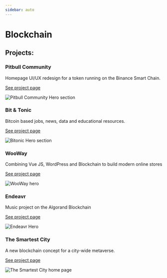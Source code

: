 ```yaml
---
sidebar: auto
---
```


# Blockchain

## Projects:


### Pitbull Community

Homepage UI/UX redesign for a token running on the Binance Smart Chain.

[See project page](/work/blockchain/pitbull-community.md)

![Pitbull Community Hero section](/images/work/pitbull/pitbull-hero.png)

### Bit & Tonic
Bitcoin based jobs, news, data and educational resources. 

[See project page](/work/blockchain/bit&tonic.md)

![Bitonic Hero section](/images/work/bitonic/bit&tonic.png)

### WooWay
Combining Vue JS, WordPress and Blockchain to build modern online stores

[See project page](/work/blockchain/wooway.md)

![WooWay hero](/images/work/wooway/wooway-hero.jpg)

### Endeavr
Music project on the Algorand Blockchain

[See project page](/work/blockchain/endeavr.md)

![Endeavr Hero](/images/work/endeavr/endeavr-new-bg.png)


### The Smartest City
A new blockchain concept for a city-wide metaverse.

[See project page](/work/blockchain/the-smartest-city.md)

![The Smartest City home page](/images/work/the-smartest-city/the-smartest-city.png)

